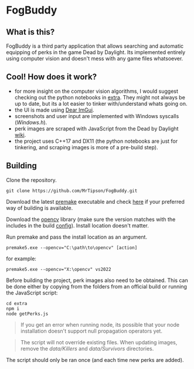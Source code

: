 # FogBuddy
## What is this?
FogBuddy is a third party application that allows searching and automatic equipping of perks in the game Dead by Daylight.
Its implemented entirely using computer vision and doesn't mess with any game files whatsoever.

## Cool! How does it work?
 - for more insight on the computer vision algorithms, I would suggest checking out the python notebooks in [extra](extra/).
They might not always be up to date, but its a lot easier to tinker with/understand whats going on.
 - the UI is made using [Dear ImGui](https://github.com/ocornut/imgui).
 - screenshots and user input are implemented with Windows syscalls (*Windows.h*).
 - perk images are scraped with JavaScript from the Dead by Daylight [wiki](https://deadbydaylight.fandom.com/).
 - the project uses C++17 and DX11 (the python notebooks are just for tinkering, and scraping images is more of a pre-build step).

## Building
Clone the repository.

`git clone https://github.com/MrTipson/FogBuddy.git`

Download the latest [premake](https://premake.github.io/) executable and check [here](https://premake.github.io/docs/using-premake) if your preferred way of building is available.

Download the [opencv](https://opencv.org/releases) library (make sure the version matches with the includes in the build [config](premake5.lua)). Install location doesn't matter.

Run premake and pass the install location as an argument.

`premake5.exe --opencv="C:\path\to\opencv" [action]`

for example:

`premake5.exe --opencv="X:\opencv" vs2022`

Before building the project, perk images also need to be obtained. This can be done either by copying from the folders from an official build or running the JavaScript script:

```
cd extra
npm i
node getPerks.js
```
> If you get an error when running node, its possible that your node installation doesn't support null propagation operators yet.

> The script will not override existing files. When updating images, remove the *data/Killers* and *data/Survivors* directories.

The script should only be ran once (and each time new perks are added).
